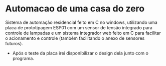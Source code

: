 # Automacao de uma casa do zero
Sistema de automação residencial feito em C no windows, utilizando uma placa de prototipagem ESP01 com um sensor de tensão integrado para controle de lampadas e um sistema integrador web feito em C para facilitar o acionamento e controle (também facilitando o anexo de sensores futuros).

- Após o teste da placa irei disponibilizar o design dela junto com o programa.
